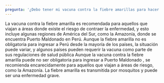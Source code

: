 ```yaml
---
pregunta: '¿Debo tener mi vacuna contra la fiebre amarillas para hacer mis excursiones en Puerto Maldonado?'
---
```

La vacuna contra la fiebre amarilla es recomendada para aquellos que viajan a áreas donde existe el riesgo de contraer la enfermedad, y esto incluye algunas 
regiones de América del Sur, como la Amazonía, donde se encuentra Puerto Maldonado en Perú. Aunque la fiebre amarilla no es obligatoria para ingresar a Perú
desde la mayoría de los países, la situación puede variar, y algunos países pueden requerir la vacuna como parte de sus regulaciones de salud pública Aunque 
la vacuna contra la fiebre amarilla puede no ser obligatoria para ingresar a Puerto Maldonado , se recomienda encarecidamente para aquellos que viajan a áreas 
de riesgo, como la Amazonía. La fiebre amarilla es transmitida por mosquitos y puede ser una enfermedad grave.
